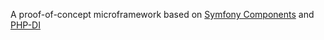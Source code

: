 A proof-of-concept microframework based on [Symfony Components](https://symfony.com/packages) and [PHP-DI](https://php-di.org/)